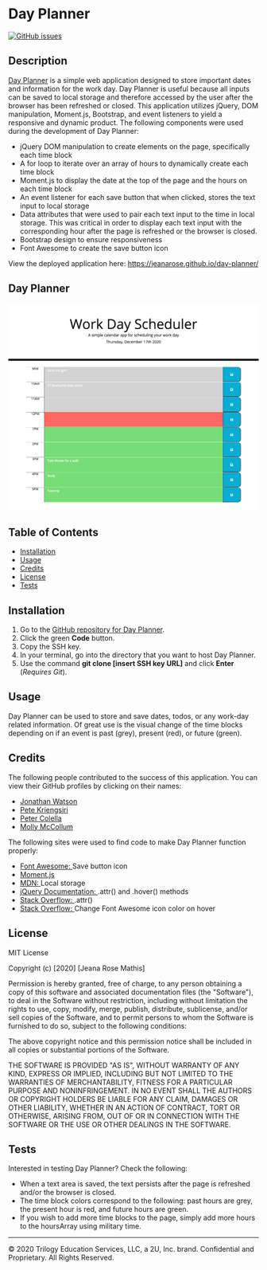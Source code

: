# Day Planner
[![GitHub issues](https://img.shields.io/github/issues/jeanarose/day-planner)](https://github.com/jeanarose/day-planner/issues)

## Description
[Day Planner](https://jeanarose.github.io/day-planner/) is a simple web application designed to store important dates and information for the work day. Day Planner is useful because all inputs can be saved to local storage and therefore accessed by the user after the browser has been refreshed or closed. This application utilizes jQuery, DOM manipulation, Moment.js, Bootstrap, and event listeners to yield a responsive and dynamic product. The following components were used during the development of Day Planner:

* jQuery DOM manipulation to create elements on the page, specifically each time block
* A for loop to iterate over an array of hours to dynamically create each time block
* Moment.js to display the date at the top of the page and the hours on each time block 
* An event listener for each save button that when clicked, stores the text input to local storage 
* Data attributes that were used to pair each text input to the time in local storage. This was critical in order to display each text input with the corresponding hour after the page is refreshed or the browser is closed.
* Bootstrap design to ensure responsiveness 
* Font Awesome to create the save button icon

View the deployed application here: https://jeanarose.github.io/day-planner/

## Day Planner

![Screenshot of Day Planner webpage.](day-planner-screenshot.png)

## Table of Contents 
* [Installation](#installation)
* [Usage](#usage)
* [Credits](#credits)
* [License](#license)
* [Tests](#tests)

## Installation
1. Go to the [GitHub repository for Day Planner](https://github.com/jeanarose/day-planner).
2. Click the green **Code** button.
3. Copy the SSH key.
4. In your terminal, go into the directory that you want to host Day Planner. 
5. Use the command **git clone [insert SSH key URL]** and click **Enter** (*Requires Git*).

## Usage
Day Planner can be used to store and save dates, todos, or any work-day related information. Of great use is the visual change of the time blocks depending on if an event is past (grey), present (red), or future (green).

## Credits
The following people contributed to the success of this application. You can view their GitHub profiles by clicking on their names:
* [Jonathan Watson](https://github.com/jonathanjwatson)
* [Pete Kriengsiri](https://github.com/pkriengsiri)
* [Peter Colella](https://github.com/petercolella)
* [Molly McCollum](https://github.com/mollymccollumwx)

The following sites were used to find code to make Day Planner function properly:
* [Font Awesome: ](https://fontawesome.com/icons/save?style=solid)Save button icon
* [Moment.js](https://momentjs.com/docs/)
* [MDN: ](https://developer.mozilla.org/en-US/docs/Web/API/Window/localStorage)Local storage
* [jQuery Documentation: ](https://api.jquery.com).attr() and .hover() methods
* [Stack Overflow: ](https://stackoverflow.com/questions/24687431/using-jquery-attr-to-set-css).attr()
* [Stack Overflow: ](https://stackoverflow.com/questions/25770590/change-color-when-hover-a-font-awesome-icon)Change Font Awesome icon color on hover

## License
MIT License

Copyright (c) [2020] [Jeana Rose Mathis]

Permission is hereby granted, free of charge, to any person obtaining a copy
of this software and associated documentation files (the "Software"), to deal
in the Software without restriction, including without limitation the rights
to use, copy, modify, merge, publish, distribute, sublicense, and/or sell
copies of the Software, and to permit persons to whom the Software is
furnished to do so, subject to the following conditions:

The above copyright notice and this permission notice shall be included in all
copies or substantial portions of the Software.

THE SOFTWARE IS PROVIDED "AS IS", WITHOUT WARRANTY OF ANY KIND, EXPRESS OR
IMPLIED, INCLUDING BUT NOT LIMITED TO THE WARRANTIES OF MERCHANTABILITY,
FITNESS FOR A PARTICULAR PURPOSE AND NONINFRINGEMENT. IN NO EVENT SHALL THE
AUTHORS OR COPYRIGHT HOLDERS BE LIABLE FOR ANY CLAIM, DAMAGES OR OTHER
LIABILITY, WHETHER IN AN ACTION OF CONTRACT, TORT OR OTHERWISE, ARISING FROM,
OUT OF OR IN CONNECTION WITH THE SOFTWARE OR THE USE OR OTHER DEALINGS IN THE
SOFTWARE.

## Tests
Interested in testing Day Planner? Check the following:
* When a text area is saved, the text persists after the page is refreshed and/or the browser is closed. 
* The time block colors correspond to the following: past hours are grey, the present hour is red, and future hours are green.
* If you wish to add more time blocks to the page, simply add more hours to the hoursArray using military time. 
---

© 2020 Trilogy Education Services, LLC, a 2U, Inc. brand. Confidential and Proprietary. All Rights Reserved.